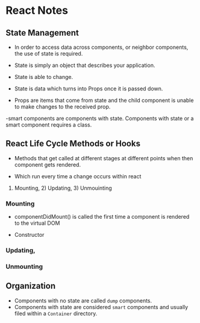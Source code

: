 # React Notes

## State Management

- In order to access data across components, or neighbor components, the use of state is required.

- State is simply an object that describes your application.

- State is able to change.

- State is data which turns into Props once it is passed down.

- Props are items that come from state and the child component is unable to make changes to the received prop.

-smart components are components with state. Components with state or a smart component requires a class.

## React Life Cycle Methods or Hooks

- Methods that get called at different stages at different points when then component gets rendered.

- Which run every time a change occurs within react

1. Mounting, 2) Updating, 3) Unmouinting

### Mounting

- componentDidMount() is called the first time a component is rendered to the virtual DOM

* Constructor

### Updating,
### Unmounting

## Organization

- Components with no state are called `dump` components.
- Components with state are considered `smart` components and usually filed within a `Container` directory.
